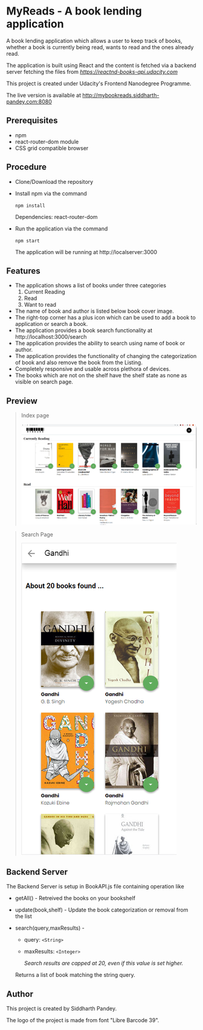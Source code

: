 # **MyReads - A book lending application**	

A book lending application which allows a user to keep track of books, whether a book is currently being read, wants to read and the ones already read.

The application is built using React and the content is fetched via a backend server fetching the files from *https://reactnd-books-api.udacity.com*

This project is created under Udacity's Frontend Nanodegree Programme.

The live version is available at http://mybookreads.siddharth-pandey.com:8080

## Prerequisites

- npm
- react-router-dom module
- CSS grid compatible browser



## Procedure

- Clone/Download the repository 

- Install npm via the command

  `npm install`

  Dependencies: react-router-dom

- Run the application via the command

  `npm start`

  The application will be running at http://localserver:3000

## Features

- The application shows a list of books under three categories 
  1. Current Reading
  2. Read
  3. Want to read
- The name of book and author is listed below book cover image.
- The right-top corner has a plus icon which can be used to add a book to application or search a book.
- The application provides a book search functionality at http://localhost:3000/search
- The application provides the ability to search using name of book or author.
- The application provides the functionality of changing the categorization of book and also remove the book from the Listing.
- Completely responsive and usable across plethora of devices. 
- The books which are not on the shelf have the shelf state as none as visible on search page.

## Preview

> Index page
>
> ![Index Page](https://github.com/siddharth-pand8y/MyBookReads/raw/master/Screenshots/Front-Page.png)

> Search Page
>
> ![](https://github.com/siddharth-pand8y/MyBookReads/raw/master/Screenshots/Search-Page.png)

## Backend Server

The Backend Server is setup in BookAPI.js file containing operation like

- getAll() - Retreived the books on your bookshelf

- update(book,shelf) - Update the book categorization or removal from the list

- search(query,maxResults) -

  - query: `<String>`

  - maxResults: `<Integer>`

    *Search results are capped at 20, even if this value is set higher.*

  Returns a list of book matching the string query.


## Author

This project is created by Siddharth Pandey.

The logo of the project is made from font "Libre Barcode 39". 

